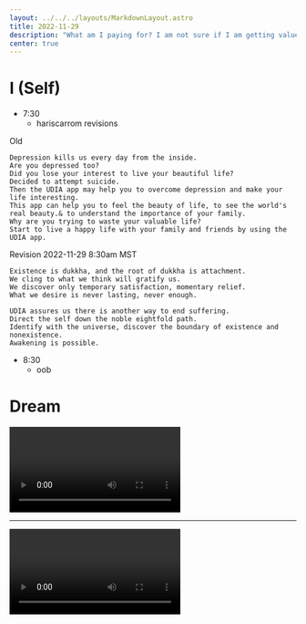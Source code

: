 ```yaml
---
layout: ../../../layouts/MarkdownLayout.astro
title: 2022-11-29
description: "What am I paying for? I am not sure if I am getting value from this, but I am getting a better idea of Haris' current mental state."
center: true
---
```


# I (Self)

- 7:30
    - hariscarrom revisions

Old
```
Depression kills us every day from the inside.
Are you depressed too?
Did you lose your interest to live your beautiful life?
Decided to attempt suicide.
Then the UDIA app may help you to overcome depression and make your life interesting.
This app can help you to feel the beauty of life, to see the world's real beauty.& to understand the importance of your family.
Why are you trying to waste your valuable life?
Start to live a happy life with your family and friends by using the UDIA app.
```

Revision 2022-11-29 8:30am MST
```
Existence is dukkha, and the root of dukkha is attachment.
We cling to what we think will gratify us.
We discover only temporary satisfaction, momentary relief.
What we desire is never lasting, never enough.

UDIA assures us there is another way to end suffering.
Direct the self down the noble eightfold path.
Identify with the universe, discover the boundary of existence and nonexistence.
Awakening is possible.
```
- 8:30
    - oob

# Dream

<div>
<video controls>
  <!-- ffmpeg -i udia-hariscarrom.mp4 -c:v libvpx-vp9 -crf 40 -b:v 0 udia-hariscarrom.webm -->
  <source src="https://r2.u0.vc/videos/udia-hariscarrom.webm" type="video/webm">
  <!-- ffmpeg -i udia-hariscarrom.mp4 -c:v libtheora -q:v 2 udia-hariscarrom.ogv -->
  <source src="https://r2.u0.vc/videos/udia-hariscarrom.ogv" type="video/ogg">
  <source src="https://r2.u0.vc/videos/udia-hariscarrom.mp4" type="video/mp4">
  <a href="https://r2.u0.vc/videos/udia-hariscarrom.mp4">udia-hariscarrom</a>
</video>
<hr>
<video controls>
  <!-- ffmpeg -i hariscarrom-udia.mp4 -c:v libvpx-vp9 -crf 40 -b:v 0 hariscarrom-udia.webm -->
  <source src="https://r2.u0.vc/videos/hariscarrom-udia.webm" type="video/webm">
  <!-- ffmpeg -i hariscarrom-udia.mp4 -c:v libtheora -q:v 2 hariscarrom-udia.ogv -->
  <source src="https://r2.u0.vc/videos/hariscarrom-udia.ogv" type="video/ogg">
  <source src="https://r2.u0.vc/videos/hariscarrom-udia.mp4" type="video/mp4">
  <a href="https://r2.u0.vc/videos/hariscarrom-udia.mp4">hariscarrom-udia</a>
</video>
</div>